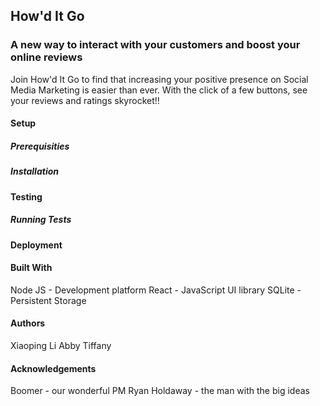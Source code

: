 ## How'd It Go

### A new way to interact with your customers and boost your online reviews

Join How'd It Go to find that increasing your positive presence on Social Media Marketing is easier than ever.
With the click of a few buttons, see your reviews and ratings skyrocket!!

#### Setup

##### Prerequisities

##### Installation

#### Testing

##### Running Tests

#### Deployment

#### Built With
Node JS - Development platform
React - JavaScript UI library
SQLite - Persistent Storage
#### Authors
Xiaoping Li
Abby Tiffany

#### Acknowledgements
Boomer - our wonderful PM
Ryan Holdaway - the man with the big ideas